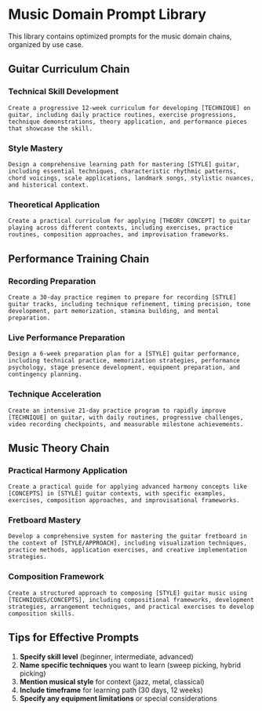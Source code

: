 # Music Domain Prompt Library

This library contains optimized prompts for the music domain chains, organized by use case.

## Guitar Curriculum Chain

### Technical Skill Development
```
Create a progressive 12-week curriculum for developing [TECHNIQUE] on guitar, including daily practice routines, exercise progressions, technique demonstrations, theory application, and performance pieces that showcase the skill.
```

### Style Mastery
```
Design a comprehensive learning path for mastering [STYLE] guitar, including essential techniques, characteristic rhythmic patterns, chord voicings, scale applications, landmark songs, stylistic nuances, and historical context.
```

### Theoretical Application
```
Create a practical curriculum for applying [THEORY CONCEPT] to guitar playing across different contexts, including exercises, practice routines, composition approaches, and improvisation frameworks.
```

## Performance Training Chain

### Recording Preparation
```
Create a 30-day practice regimen to prepare for recording [STYLE] guitar tracks, including technique refinement, timing precision, tone development, part memorization, stamina building, and mental preparation.
```

### Live Performance Preparation
```
Design a 6-week preparation plan for a [STYLE] guitar performance, including technical practice, memorization strategies, performance psychology, stage presence development, equipment preparation, and contingency planning.
```

### Technique Acceleration
```
Create an intensive 21-day practice program to rapidly improve [TECHNIQUE] on guitar, with daily routines, progressive challenges, video recording checkpoints, and measurable milestone achievements.
```

## Music Theory Chain

### Practical Harmony Application
```
Create a practical guide for applying advanced harmony concepts like [CONCEPTS] in [STYLE] guitar contexts, with specific examples, exercises, composition approaches, and improvisational frameworks.
```

### Fretboard Mastery
```
Develop a comprehensive system for mastering the guitar fretboard in the context of [STYLE/APPROACH], including visualization techniques, practice methods, application exercises, and creative implementation strategies.
```

### Composition Framework
```
Create a structured approach to composing [STYLE] guitar music using [TECHNIQUES/CONCEPTS], including compositional frameworks, development strategies, arrangement techniques, and practical exercises to develop composition skills.
```

## Tips for Effective Prompts

1. **Specify skill level** (beginner, intermediate, advanced)
2. **Name specific techniques** you want to learn (sweep picking, hybrid picking)
3. **Mention musical style** for context (jazz, metal, classical)
4. **Include timeframe** for learning path (30 days, 12 weeks)
5. **Specify any equipment limitations** or special considerations